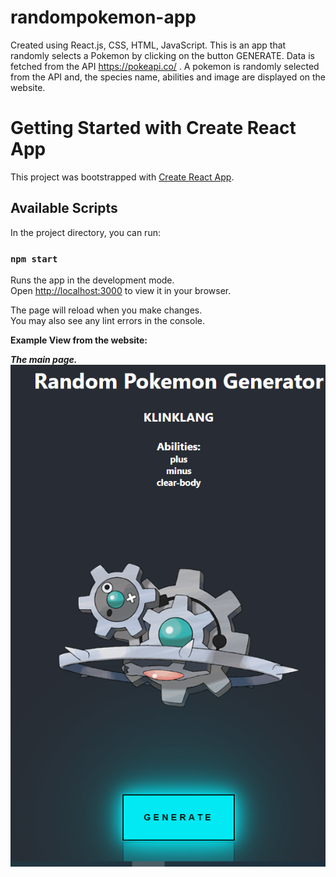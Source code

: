 # randompokemon-app
Created using React.js, CSS, HTML, JavaScript. This is an app that randomly selects a Pokemon by clicking on the button GENERATE. Data is fetched from the API https://pokeapi.co/ . A pokemon is randomly selected from the API and, the species name, abilities and image are displayed on the website. 

# Getting Started with Create React App

This project was bootstrapped with [Create React App](https://github.com/facebook/create-react-app).

## Available Scripts

In the project directory, you can run:

### `npm start`

Runs the app in the development mode.\
Open [http://localhost:3000](http://localhost:3000) to view it in your browser.

The page will reload when you make changes.\
You may also see any lint errors in the console.</br>




**Example View from the website:**</br>


***The main page.***</br>
![Screenshot](docs/img/main.png)</br>
